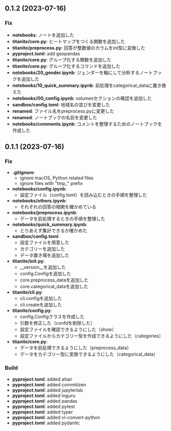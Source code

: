 ## 0.1.2 (2023-07-16)

### Fix

- **notebooks**: ノートを追加した
- **titanite/core.py**: ヒートマップをつくる関数を追加した
- **titanite/preprocess.py**: 回答が整数値のカラムをint型に変換した
- **pyproject.toml**: add geopandas
- **titanite/core.py**: グループ化する関数を追加した
- **titanite/core.py**: グループ化するコマンドを追加した
- **notebooks/20_gender.ipynb**: ジェンダーを軸にして分析するノートブックを追加した
- **notebooks/10_quick_summary.ipynb**: 前処理をcategorical_dataに置き換えた
- **notebooks/00_config.ipynb**: volumesセクションの確認を追加した
- **sandbox/config.toml**: 地域名の並びを変更した
- **renamed**: ファイル名をpreprocess.pyに変更した
- **renamed**: ノートブックの名前を変更した
- **notebooks/comments.ipynb**: コメントを整理するためのノートブックを作成した

## 0.1.1 (2023-07-16)

### Fix

- **.gitignore**:
  - ignore macOS, Python related files
  - ignore files with "tmp_" prefix
- **notebooks/config.ipynb**:
  - 設定ファイル（config.toml）を読み込むときの手順を整理した
- **notebooks/others.ipynb**:
  - それぞれの回答の相関を確かめている
- **notebooks/preprocess.ipynb**:
  - データを前処理するときの手順を整理した
- **notebooks/quick_summary.ipynb**:
  - とりあえず集計できるか確かめた
- **sandbox/config.toml**:
  - 設定ファイルを用意した
  - カテゴリーを追加した
  - データ置き場を追加した
- **titanite/__init__.py**:
  - __version__を追加した
  - config.Configを追加した
  - core.preprocess_dataを追加した
  - core.categorical_dataを追加した
- **titanite/cli.py**:
  - cli.configを追加した
  - cli.createを追加した
- **titanite/config.py**:
  - config.Configクラスを作成した
  - 引数を修正した（confdを削除した）
  - 設定ファイルを確認できるようにした（show）
  - 設定ファイルからカテゴリー型を作成できるようにした（categories）
- **titanite/core.py**:
  - データを前処理できるようにした（preprocess_data）
  - データをカテゴリー型に変換できるようにした（categorical_data）

### Build

- **pyproject.toml**: added altair
- **pyproject.toml**: added commitizen
- **pyproject.toml**: added jupyterlab
- **pyproject.toml**: added loguru
- **pyproject.toml**: added pandas
- **pyproject.toml**: added pytest
- **pyproject.toml**: added typer
- **pyproject.toml**: added vl-convert-python
- **pyproject.toml**: added pydantic
